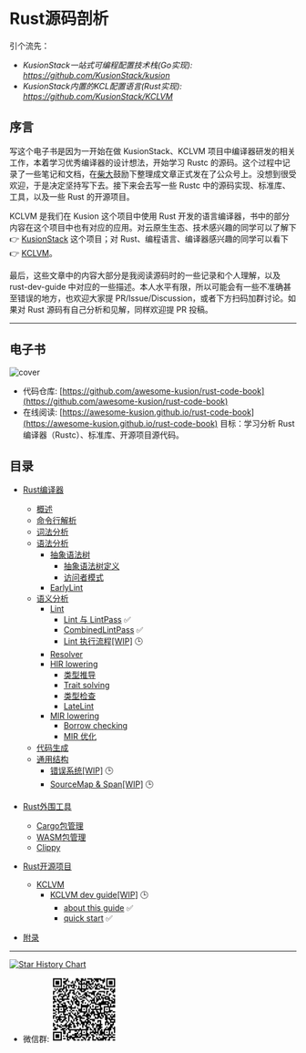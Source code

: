 # Rust源码剖析

引个流先：

- *KusionStack一站式可编程配置技术栈(Go实现): <https://github.com/KusionStack/kusion>*
- *KusionStack内置的KCL配置语言(Rust实现): <https://github.com/KusionStack/KCLVM>*

## 序言

写这个电子书是因为一开始在做 KusionStack、KCLVM 项目中编译器研发的相关工作，本着学习优秀编译器的设计想法，开始学习 Rustc 的源码。这个过程中记录了一些笔记和文档，在[柴大](https://github.com/chai2010)鼓励下整理成文章正式发在了公众号上。没想到很受欢迎，于是决定坚持写下去。接下来会去写一些 Rustc 中的源码实现、标准库、工具，以及一些 Rust 的开源项目。

KCLVM 是我们在 Kusion 这个项目中使用 Rust 开发的语言编译器，书中的部分内容在这个项目中也有对应的应用。对云原生生态、技术感兴趣的同学可以了解下  &#x1F449; [KusionStack](https://github.com/KusionStack/kusion) 这个项目；对 Rust、编程语言、编译器感兴趣的同学可以看下 &#x1F449; [KCLVM](https://github.com/KusionStack/KCLVM)。

最后，这些文章中的内容大部分是我阅读源码时的一些记录和个人理解，以及 rust-dev-guide 中对应的一些描述。本人水平有限，所以可能会有一些不准确甚至错误的地方，也欢迎大家提 PR/Issue/Discussion，或者下方扫码加群讨论。如果对 Rust 源码有自己分析和见解，同样欢迎提 PR 投稿。

---

## 电子书

![cover](cover.jpg)

- 代码仓库: [https://github.com/awesome-kusion/rust-code-book](https://github.com/awesome-kusion/rust-code-book)
- 在线阅读: [https://awesome-kusion.github.io/rust-code-book](https://awesome-kusion.github.io/rust-code-book)
目标：学习分析 Rust 编译器（Rustc）、标准库、开源项目源代码。

## 目录

- [Rust编译器](rustc/readme.md)
  - [概述](rustc/overview/readme.md)
  - [命令行解析](rustc/invocation/readme.md)
  - [词法分析](rustc/lexer/readme.md)
  - [语法分析](rustc/parser/readme.md)
    - [抽象语法树](rustc/parser/ast/readme.md)
      - [抽象语法树定义](rustc/parser/ast/ast.md)
      - [访问者模式](rustc/parser/ast/visitor.md)
    - [EarlyLint](rustc/parser/early-lint/readme.md)
  - [语义分析](rustc/sema/readme.md)
    - [Lint](rustc/sema/lint/readme.md)
      - [Lint 与 LintPass](rustc/sema/lint/lint-pass.md) &#x2705;
      - [CombinedLintPass](rustc/sema/lint/combinedlintpass.md) &#x2705;
      - [Lint 执行流程[WIP]](rustc/sema/lint/lint.md)  &#x1F552;
    - [Resolver](rustc/sema/resovler/readme.md)
    - [HIR lowering](rustc/sema/hir-lowering/readme.md)
      - [类型推导](rustc/sema/hir-lowering/type-inference/readme.md)
      - [Trait solving](rustc/sema/hir-lowering/trait-solving/readme.md)
      - [类型检查](rustc/sema/hir-lowering/type-checking/readme.md)
      - [LateLint](rustc/sema/late-lint/readme.md)
    - [MIR lowering](rustc/sema/mir-lowering/readme.md)
      - [Borrow checking](rustc/sema/mir-lowering/borrow-check/readme.md)
      - [MIR 优化](rustc/sema/mir-lowering/mir-optimized/readme.md)
  - [代码生成](rustc/codegen/readme.md)
  - [通用结构](rustc/general/readme.md)
    - [错误系统[WIP]](rustc/general/errors/readme.md)  &#x1F552;
    - [SourceMap & Span[WIP]](rustc/general/sourcemap-span/readme.md)  &#x1F552;

- [Rust外围工具](rust-tools/readme.md)
  - [Cargo包管理](rust-tools/cargo/readme.md)
  - [WASM包管理](rust-tools/wasm/readme.md)
  - [Clippy](rust-tools/clippy/readme.md)

- [Rust开源项目](open-source/readme.md)
  - [KCLVM](open-source/KCLVM/readme.md)
    - [KCLVM dev guide[WIP]](open-source/KCLVM/dev-guide/readme.md) &#x1F552;
      - [about this guide](open-source/KCLVM/dev-guide/1.about_this_guide.md) &#x2705;
      - [quick start](open-source/KCLVM/dev-guide/2.quick_start.md) &#x2705;

- [附录](appendix/readme.md)

---

[![Star History Chart](https://api.star-history.com/svg?repos=awesome-kusion/rust-code-book&type=Date)](https://star-history.com/#awesome-kusion/rust-code-book&Date)

- 微信群:
![wechat](wechat.png)

